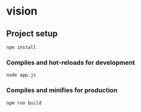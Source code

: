 # vision

## Project setup
```
npm install
```

### Compiles and hot-reloads for development
```
node app.js
```

### Compiles and minifies for production
```
npm run build
```

